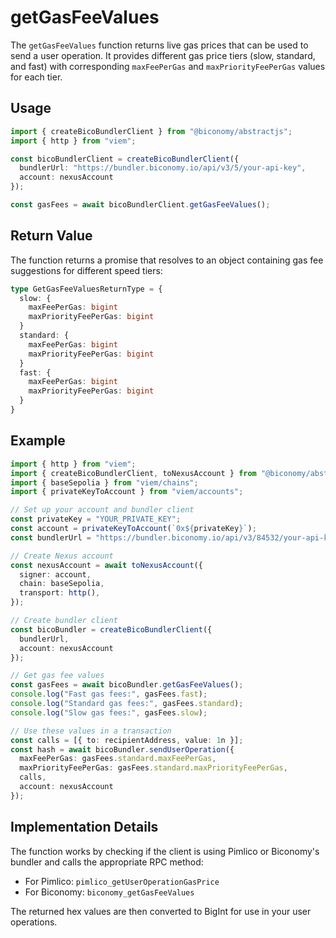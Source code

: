 # getGasFeeValues

The `getGasFeeValues` function returns live gas prices that can be used to send a user operation. It provides different gas price tiers (slow, standard, and fast) with corresponding `maxFeePerGas` and `maxPriorityFeePerGas` values for each tier.

## Usage

```typescript
import { createBicoBundlerClient } from "@biconomy/abstractjs";
import { http } from "viem";

const bicoBundlerClient = createBicoBundlerClient({
  bundlerUrl: "https://bundler.biconomy.io/api/v3/5/your-api-key",
  account: nexusAccount
});

const gasFees = await bicoBundlerClient.getGasFeeValues();
```

## Return Value

The function returns a promise that resolves to an object containing gas fee suggestions for different speed tiers:

```typescript
type GetGasFeeValuesReturnType = {
  slow: {
    maxFeePerGas: bigint
    maxPriorityFeePerGas: bigint
  }
  standard: {
    maxFeePerGas: bigint
    maxPriorityFeePerGas: bigint
  }
  fast: {
    maxFeePerGas: bigint
    maxPriorityFeePerGas: bigint
  }
}
```

## Example

```typescript
import { http } from "viem";
import { createBicoBundlerClient, toNexusAccount } from "@biconomy/abstractjs";
import { baseSepolia } from "viem/chains";
import { privateKeyToAccount } from "viem/accounts";

// Set up your account and bundler client
const privateKey = "YOUR_PRIVATE_KEY";
const account = privateKeyToAccount(`0x${privateKey}`);
const bundlerUrl = "https://bundler.biconomy.io/api/v3/84532/your-api-key";

// Create Nexus account
const nexusAccount = await toNexusAccount({
  signer: account,
  chain: baseSepolia,
  transport: http(),
});

// Create bundler client
const bicoBundler = createBicoBundlerClient({
  bundlerUrl,
  account: nexusAccount
});

// Get gas fee values
const gasFees = await bicoBundler.getGasFeeValues();
console.log("Fast gas fees:", gasFees.fast);
console.log("Standard gas fees:", gasFees.standard);
console.log("Slow gas fees:", gasFees.slow);

// Use these values in a transaction
const calls = [{ to: recipientAddress, value: 1n }];
const hash = await bicoBundler.sendUserOperation({
  maxFeePerGas: gasFees.standard.maxFeePerGas,
  maxPriorityFeePerGas: gasFees.standard.maxPriorityFeePerGas,
  calls,
  account: nexusAccount
});
```

## Implementation Details

The function works by checking if the client is using Pimlico or Biconomy's bundler and calls the appropriate RPC method:
- For Pimlico: `pimlico_getUserOperationGasPrice`
- For Biconomy: `biconomy_getGasFeeValues`

The returned hex values are then converted to BigInt for use in your user operations.

